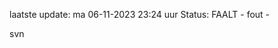laatste update: 
ma 06-11-2023 23:24   uur 
Status: FAALT - fout - 
<div class="service R">svn</div>